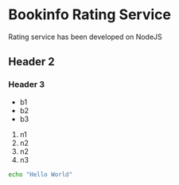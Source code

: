 # Bookinfo Rating Service

Rating service has been developed on NodeJS

## Header 2

### Header 3

* b1
* b2
* b3

1. n1
1. n2
1. n2
1. n3


```bash
echo "Hello World"
```


